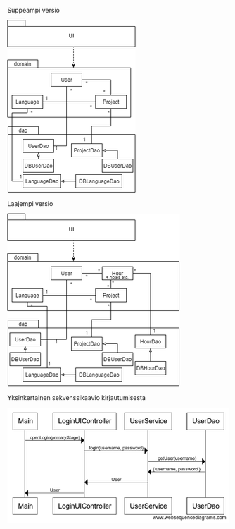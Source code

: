Suppeampi versio

![Suppeampi arkkitehtuurikuvaus](https://raw.githubusercontent.com/Vilthsu/ot-harjoitustyo/master/dokumentaatio/kuvat/alustava-luokka-pakkauskaavio.png)


Laajempi versio

![Laajempi arkkitehtuurikuvaus](https://raw.githubusercontent.com/Vilthsu/ot-harjoitustyo/master/dokumentaatio/kuvat/laajempi-luokka-pakkauskaavio.png)


Yksinkertainen sekvenssikaavio kirjautumisesta

![Yksinkertainen sekvenssikaavio kirjautumisesta](https://github.com/Vilthsu/ot-harjoitustyo/blob/master/dokumentaatio/kuvat/sekvenssikaavio-login.png)
